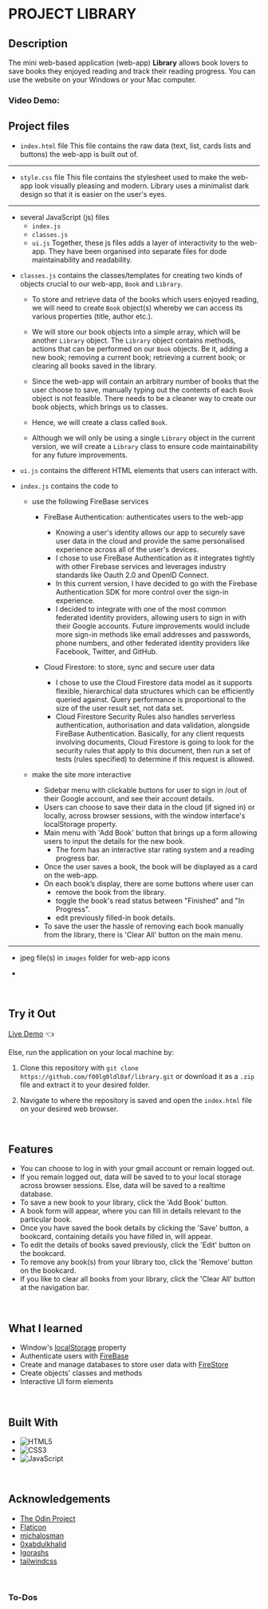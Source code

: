 # PROJECT LIBRARY

## Description
The mini web-based application (web-app) **Library** allows book lovers to save books they enjoyed reading and track their reading progress. You can use the website on your Windows or your Mac computer.
### Video Demo:  <URL HERE>

## Project files
- `index.html` file
This file contains the raw data (text, list, cards lists and buttons) the web-app is built out of. 
---
- `style.css` file
This file contains the stylesheet used to make the web-app look visually pleasing and modern. Library uses a minimalist dark design so that it is easier on the user's eyes.
---
- several JavaScript (js) files
    - `index.js`
    - `classes.js`
    - `ui.js`
Together, these js files adds a layer of interactivity to the web-app. They have been organised into separate files for dode maintainability and readability.

* `classes.js` contains the classes/templates for creating two kinds of objects crucial to our web-app, `Book` and `Library`. 
    *  To store and retrieve data of the books which users enjoyed reading, we will need to create `Book` object(s) whereby we can access its various properties (title, author etc.).

    * We will store our book objects into a simple array, which will be another `Library` object. The `Library` object contains methods, actions that can be performed on our `Book` objects. Be it, adding a new book; removing a current book; retrieving a current book; or clearing all books saved in the library.

    * Since the web-app will contain an arbitrary number of books that the user choose to save, manually typing out the contents of each `Book` object is not feasible. There needs to be a cleaner way to create our book objects, which brings us to classes. 

    * Hence, we will create a class called `Book`. 

    * Although we will only be using a single `Library` object in the current version, we will create a `Library` class to ensure code maintainability for any future improvements. 

* `ui.js` contains the different HTML elements that users can interact with. 

* `index.js` contains the code to
    * use the following FireBase services 
        * FireBase Authentication: authenticates users to the web-app
            * Knowing a user's identity allows our app to securely save user data in the cloud and provide the same personalised experience across all of the user's devices. 
            * I chose to use FireBase Authentication as it integrates tightly with other Firebase services and leverages industry standards like Oauth 2.0 and OpenID Connect.
            * In this current version, I have decided to go with the Firebase Authentication SDK for more control over the sign-in experience. 
            * I decided to integrate with one of the most common federated identity providers, allowing users to sign in with their Google accounts. Future improvements would include more sign-in methods like email addresses and passwords, phone numbers, and other federated identity providers like Facebook, Twitter, and GitHub.

        * Cloud Firestore: to store, sync and secure user data  
            * I chose to use the Cloud Firestore data model as it supports flexible, hierarchical data structures which can be efficiently queried against. Query performance is proportional to the size of the user result set, not data set. 
            * Cloud Firestore Security Rules also handles serverless authentication, authorisation and data validation, alongside FireBase Authentication. Basically, for any client requests involving documents, Cloud Firestore is going to look for the security rules that apply to this document, then run a set of tests (rules specified) to determine if this request is allowed. 

    * make the site more interactive
        * Sidebar menu with clickable buttons for user to sign in /out of their Google account, and see their account details.
        * Users can choose to save their data in the cloud (if signed in) or locally, across browser sessions, with the window interface's localStorage property.
        * Main menu with 'Add Book' button that brings up a form allowing users to input the details for the new book. 
            * The form has an interactive star rating system and a reading progress bar.
        * Once the user saves a book, the book will be displayed as a card on the web-app. 
        * On each book’s display, there are some buttons where user can
            * remove the book from the library.
            * toggle the book's read status between "Finished" and "In Progress".
            * edit previously filled-in book details.
        * To save the user the hassle of removing each book manually from the library, there is 'Clear All' button on the main menu.
---
- jpeg file(s) in  `images` folder for web-app icons 
* 

<br>

## Try it Out
[Live Demo](https://f00lg0ldl0af.github.io/library/) :point_left:

Else, run the application on your local machine by:
1. Clone this repository with `git clone https://github.com/f00lg0ldl0af/library.git` or download it as a `.zip` file and extract it to your desired folder.

2. Navigate to where the repository is saved and open the `index.html` file on your desired web browser.

<br> 

## Features
- You can choose to log in with your gmail account or remain logged out.
- If you remain logged out, data will be saved to to your local storage across browser sessions. Else, data will be saved to a realtime database.
- To save a new book to your library, click the 'Add Book' button. 
- A book form will appear, where you can fill in details relevant to the particular book.
- Once you have saved the book details by clicking the 'Save' button, a bookcard, containing details you have filled in, will appear.
- To edit the details of books saved previously, click the 'Edit' button on the bookcard.
- To remove any book(s) from your library too, click the 'Remove' button on the bookcard.
- If you like to clear all books from your library, click the 'Clear All' button at the navigation bar.

<br>


## What I learned 
- Window's [localStorage](https://developer.mozilla.org/en-US/docs/Web/API/Window/localStorage) property
- Authenticate users with [FireBase](https://firebase.google.com/docs/auth/)
- Create and manage databases to store user data with [FireStore](https://firebase.google.com/docs/firestore/manage-databases)
- Create objects' classes and methods
- Interactive UI form elements 
<br>

## Built With
- ![HTML5](https://img.shields.io/badge/html5-%23E34F26.svg?style=for-the-badge&logo=html5&logoColor=white)   
- ![CSS3](https://img.shields.io/badge/css3-%231572B6.svg?style=for-the-badge&logo=css3&logoColor=white)   
- ![JavaScript](https://img.shields.io/badge/javascript-%23323330.svg?style=for-the-badge&logo=javascript&logoColor=%23F7DF1E)

<br>

## Acknowledgements
* [The Odin Project](https://www.theodinproject.com/)
* [Flaticon](https://www.flaticon.com/authors/inkubators)
* [michalosman](https://github.com/michalosman/library/tree/main)
* [0xabdulkhalid](https://github.com/0xabdulkhalid/plibrary/tree/main)
* [Igorashs](https://github.com/igorashs/library/tree/master)
* [tailwindcss](https://tailwindcss.com/)
<br>

### To-Dos
